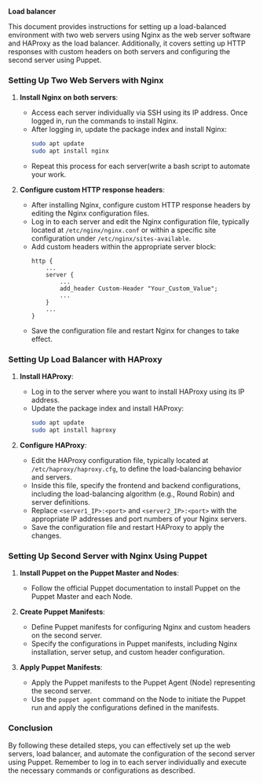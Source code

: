 **Load balancer**

This document provides instructions for setting up a load-balanced environment with two web servers using Nginx as the web server software and HAProxy as the load balancer. Additionally, it covers setting up HTTP responses with custom headers on both servers and configuring the second server using Puppet.

### Setting Up Two Web Servers with Nginx

1. **Install Nginx on both servers**:
   - Access each server individually via SSH using its IP address. Once logged in, run the commands to install Nginx.
   - After logging in, update the package index and install Nginx:
     ```bash
     sudo apt update
     sudo apt install nginx
     ```
   - Repeat this process for each server(write a bash script to automate your work.

2. **Configure custom HTTP response headers**:
   - After installing Nginx, configure custom HTTP response headers by editing the Nginx configuration files.
   - Log in to each server and edit the Nginx configuration file, typically located at `/etc/nginx/nginx.conf` or within a specific site configuration under `/etc/nginx/sites-available`.
   - Add custom headers within the appropriate server block:
     ```
     http {
         ...
         server {
             ...
             add_header Custom-Header "Your_Custom_Value";
             ...
         }
         ...
     }
     ```
   - Save the configuration file and restart Nginx for changes to take effect.

### Setting Up Load Balancer with HAProxy

1. **Install HAProxy**:
   - Log in to the server where you want to install HAProxy using its IP address.
   - Update the package index and install HAProxy:
     ```bash
     sudo apt update
     sudo apt install haproxy
     ```

2. **Configure HAProxy**:
   - Edit the HAProxy configuration file, typically located at `/etc/haproxy/haproxy.cfg`, to define the load-balancing behavior and servers.
   - Inside this file, specify the frontend and backend configurations, including the load-balancing algorithm (e.g., Round Robin) and server definitions.
   - Replace `<server1_IP>:<port>` and `<server2_IP>:<port>` with the appropriate IP addresses and port numbers of your Nginx servers.
   - Save the configuration file and restart HAProxy to apply the changes.

### Setting Up Second Server with Nginx Using Puppet

1. **Install Puppet on the Puppet Master and Nodes**:
   - Follow the official Puppet documentation to install Puppet on the Puppet Master and each Node.

2. **Create Puppet Manifests**:
   - Define Puppet manifests for configuring Nginx and custom headers on the second server.
   - Specify the configurations in Puppet manifests, including Nginx installation, server setup, and custom header configuration.

3. **Apply Puppet Manifests**:
   - Apply the Puppet manifests to the Puppet Agent (Node) representing the second server.
   - Use the `puppet agent` command on the Node to initiate the Puppet run and apply the configurations defined in the manifests.

### Conclusion

By following these detailed steps, you can effectively set up the web servers, load balancer, and automate the configuration of the second server using Puppet. Remember to log in to each server individually and execute the necessary commands or configurations as described.
